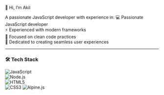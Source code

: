 👋 Hi, I’m Akil 

A passionate JavaScript developer with experience in:
💻 Passionate JavaScript developer  
⚡ Experienced with modern frameworks  
🧹 Focused on clean code practices  
🎨 Dedicated to creating seamless user experiences  

---

### 🛠️ Tech Stack  
![JavaScript](https://img.shields.io/badge/JavaScript-F7DF1E?logo=javascript&logoColor=000)  
![Node.js](https://img.shields.io/badge/Node.js-339933?logo=node.js&logoColor=fff)  
![HTML5](https://img.shields.io/badge/HTML5-E34F26?logo=html5&logoColor=fff)  
![CSS3](https://img.shields.io/badge/CSS3-1572B6?logo=css3&logoColor=fff) 
![Alpine.js](https://img.shields.io/badge/Alpine.js-222222?logo=Alpine.js&logoColor=8BC0D0&style=for-the-badge)

